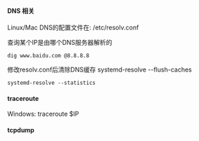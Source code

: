 #### DNS 相关

Linux/Mac DNS的配置文件在:
    /etc/resolv.conf

查询某个IP是由哪个DNS服务器解析的

    dig www.baidu.com @8.8.8.8

修改resolv.conf后清除DNS缓存
    systemd-resolve --flush-caches

    systemd-resolve --statistics

#### traceroute
Windows:
traceroute $IP



#### tcpdump
